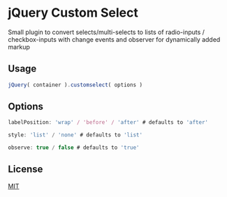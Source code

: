 # jQuery Custom Select

Small plugin to convert selects/multi-selects to lists of radio-inputs / checkbox-inputs with change events and observer for dynamically added markup

## Usage

```javascript
jQuery( container ).customselect( options )
```

## Options
```javascript
labelPosition: 'wrap' / 'before' / 'after' # defaults to 'after'

style: 'list' / 'none' # defaults to 'list'

observe: true / false # defaults to 'true'
```

## License
[MIT](https://choosealicense.com/licenses/mit/)